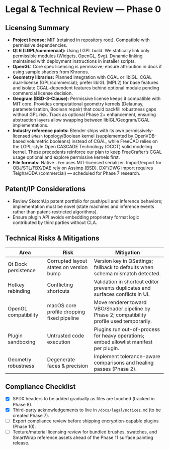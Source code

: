 # Legal & Technical Review — Phase 0

## Licensing Summary
- **Project license:** MIT (retained in repository root). Compatible with permissive dependencies.
- **Qt 6 (LGPL/commercial):** Using LGPL build. We statically link only permissible modules (Widgets, OpenGL, Svg). Dynamic linking maintained with deployment instructions in installer scripts.
- **OpenGL:** Core spec licensing is permissive; ensure attribution in docs if using sample shaders from Khronos.
- **Geometry libraries:** Planned integration with CGAL or libIGL. CGAL dual-license (GPL/commercial); prefer libIGL (MPL2) for base features and isolate CGAL-dependent features behind optional module pending commercial license decision.
- **Geogram (BSD-3-Clause):** Permissive license keeps it compatible with MIT core. Provides computational geometry kernels (Delaunay, parameterization, Boolean repair) that could backfill robustness gaps without GPL risk. Track as optional Phase 2+ enhancement, ensuring abstraction layers allow swapping between libIGL/Geogram/CGAL implementations.
- **Industry reference points:** Blender ships with its own permissively-licensed `BMesh` topology/Boolean kernel (supplemented by OpenVDB-based volumetric booleans) instead of CGAL, while FreeCAD relies on the LGPL-style Open CASCADE Technology (OCCT) solid modeling kernel. These precedents reinforce our plan to keep FreeCrafter’s CGAL usage optional and explore permissive kernels first.
- **File formats:** Native `.fcm` uses MIT-licensed serializer. Import/export for OBJ/STL/FBX/DAE rely on Assimp (BSD). DXF/DWG import requires Teigha/ODA (commercial) — scheduled for Phase 7 research.

## Patent/IP Considerations
- Review SketchUp patent portfolio for push/pull and inference behaviors; implementation must be novel (state machines and inference events rather than patent-restricted algorithms).
- Ensure plugin API avoids embedding proprietary format logic contributed by third parties without CLA.

## Technical Risks & Mitigations
| Area | Risk | Mitigation |
| --- | --- | --- |
| Qt Dock persistence | Corrupted layout states on version bump | Version key in QSettings; fallback to defaults when schema mismatch detected. |
| Hotkey rebinding | Conflicting shortcuts | Validation in shortcut editor prevents duplicates and surfaces conflicts in UI. |
| OpenGL compatibility | macOS core profile dropping fixed pipeline | Move renderer toward VBO/Shader pipeline by Phase 2; compatibility profile used temporarily. |
| Plugin sandboxing | Untrusted code execution | Plugins run out-of-process for heavy operations; embed allowlist manifest per plugin. |
| Geometry robustness | Degenerate faces & precision | Implement tolerance-aware comparisons and healing passes (Phase 2). |

## Compliance Checklist
- [x] SPDX headers to be added gradually as files are touched (tracked in Phase 8).
- [x] Third-party acknowledgements to live in `/docs/legal/notices.md` (to be created Phase 7).
- [ ] Export compliance review before shipping encryption-capable plugins (Phase 10).
- [ ] Texture/material licensing review for bundled brushes, swatches, and SmartWrap reference assets ahead of the Phase 11 surface painting release.
